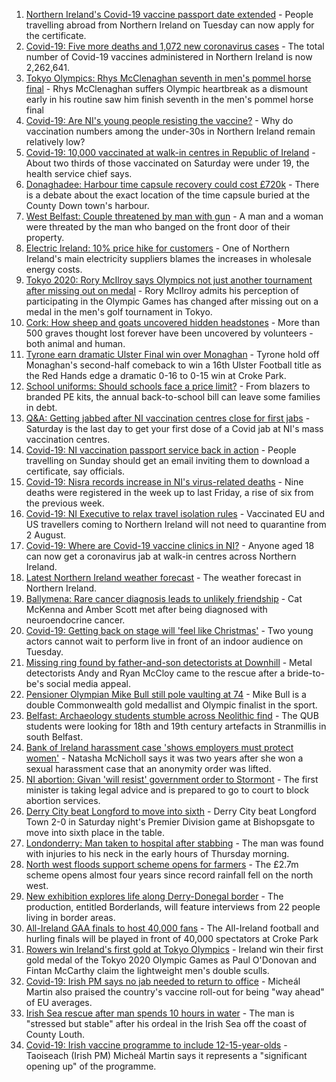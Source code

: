 1. [Northern Ireland's Covid-19 vaccine passport date extended](https://www.bbc.co.uk/news/uk-northern-ireland-58047786) - People travelling abroad from Northern Ireland on Tuesday can now apply for the certificate.
2. [Covid-19: Five more deaths and 1,072 new coronavirus cases](https://www.bbc.co.uk/news/uk-northern-ireland-58048450) - The total number of Covid-19 vaccines administered in Northern Ireland is now 2,262,641.
3. [Tokyo Olympics: Rhys McClenaghan seventh in men's pommel horse final](https://www.bbc.co.uk/sport/olympics/58047092) - Rhys McClenaghan suffers Olympic heartbreak as a dismount early in his routine saw him finish seventh in the men's pommel horse final
4. [Covid-19: Are NI's young people resisting the vaccine?](https://www.bbc.co.uk/news/uk-northern-ireland-57975927) - Why do vaccination numbers among the under-30s in Northern Ireland remain relatively low?
5. [Covid-19: 10,000 vaccinated at walk-in centres in Republic of Ireland](https://www.bbc.co.uk/news/world-europe-58048445) - About two thirds of those vaccinated on Saturday were under 19, the health service chief says.
6. [Donaghadee: Harbour time capsule recovery could cost £720k](https://www.bbc.co.uk/news/uk-northern-ireland-58034552) - There is a debate about the exact location of the time capsule buried at the County Down town's harbour.
7. [West Belfast: Couple threatened by man with gun](https://www.bbc.co.uk/news/uk-northern-ireland-58048449) - A man and a woman were threated by the man who banged on the front door of their property.
8. [Electric Ireland: 10% price hike for customers](https://www.bbc.co.uk/news/uk-northern-ireland-politics-58028462) - One of Northern Ireland's main electricity suppliers blames the increases in wholesale energy costs.
9. [Tokyo 2020: Rory McIlroy says Olympics not just another tournament after missing out on medal](https://www.bbc.co.uk/sport/golf/58040578) - Rory McIlroy admits his perception of participating in the Olympic Games has changed after missing out on a medal in the men's golf tournament in Tokyo.
10. [Cork: How sheep and goats uncovered hidden headstones](https://www.bbc.co.uk/news/world-europe-58026027) - More than 500 graves thought lost forever have been uncovered by volunteers - both animal and human.
11. [Tyrone earn dramatic Ulster Final win over Monaghan](https://www.bbc.co.uk/sport/gaelic-games/58042304) - Tyrone hold off Monaghan's second-half comeback to win a 16th Ulster Football title as the Red Hands edge a dramatic 0-16 to 0-15 win at Croke Park.
12. [School uniforms: Should schools face a price limit?](https://www.bbc.co.uk/news/uk-northern-ireland-57733760) - From blazers to branded PE kits, the annual back-to-school bill can leave some families in debt.
13. [Q&A: Getting jabbed after NI vaccination centres close for first jabs](https://www.bbc.co.uk/news/uk-northern-ireland-politics-57986801) - Saturday is the last day to get your first dose of a Covid jab at NI's mass vaccination centres.
14. [Covid-19: NI vaccination passport service back in action](https://www.bbc.co.uk/news/uk-northern-ireland-58024225) - People travelling on Sunday should get an email inviting them to download a certificate, say officials.
15. [Covid-19: Nisra records increase in NI's virus-related deaths](https://www.bbc.co.uk/news/uk-northern-ireland-58026022) - Nine deaths were registered in the week up to last Friday, a rise of six from the previous week.
16. [Covid-19: NI Executive to relax travel isolation rules](https://www.bbc.co.uk/news/uk-northern-ireland-58004816) - Vaccinated EU and US travellers coming to Northern Ireland will not need to quarantine from 2 August.
17. [Covid-19: Where are Covid-19 vaccine clinics in NI?](https://www.bbc.co.uk/news/uk-northern-ireland-57863840) - Anyone aged 18 can now get a coronavirus jab at walk-in centres across Northern Ireland.
18. [Latest Northern Ireland weather forecast](https://www.bbc.co.uk/news/uk-northern-ireland-26018439) - The weather forecast in Northern Ireland.
19. [Ballymena: Rare cancer diagnosis leads to unlikely friendship](https://www.bbc.co.uk/news/uk-northern-ireland-58017631) - Cat McKenna and Amber Scott met after being diagnosed with neuroendocrine cancer.
20. [Covid-19: Getting back on stage will 'feel like Christmas'](https://www.bbc.co.uk/news/uk-northern-ireland-57983830) - Two young actors cannot wait to perform live in front of an indoor audience on Tuesday.
21. [Missing ring found by father-and-son detectorists at Downhill](https://www.bbc.co.uk/news/uk-northern-ireland-57975051) - Metal detectorists Andy and Ryan McCloy came to the rescue after a bride-to-be's social media appeal.
22. [Pensioner Olympian Mike Bull still pole vaulting at 74](https://www.bbc.co.uk/news/uk-northern-ireland-58017671) - Mike Bull is a double Commonwealth gold medallist and Olympic finalist in the sport.
23. [Belfast: Archaeology students stumble across Neolithic find](https://www.bbc.co.uk/news/uk-england-cornwall-58030609) - The QUB students were looking for 18th and 19th century artefacts in Stranmillis in south Belfast.
24. [Bank of Ireland harassment case 'shows employers must protect women'](https://www.bbc.co.uk/news/uk-northern-ireland-58012546) - Natasha McNicholl says it was two years after she won a sexual harassment case that an anonymity order was lifted.
25. [NI abortion: Givan 'will resist' government order to Stormont](https://www.bbc.co.uk/news/uk-northern-ireland-58012543) - The first minister is taking legal advice and is prepared to go to court to block abortion services.
26. [Derry City beat Longford to move into sixth](https://www.bbc.co.uk/sport/football/58022304) - Derry City beat Longford Town 2-0 in Saturday night's Premier Division game at Bishopsgate to move into sixth place in the table.
27. [Londonderry: Man taken to hospital after stabbing](https://www.bbc.co.uk/news/uk-northern-ireland-foyle-west-58010383) - The man was found with injuries to his neck in the early hours of Thursday morning.
28. [North west floods support scheme opens for farmers](https://www.bbc.co.uk/news/uk-northern-ireland-foyle-west-57994970) - The £2.7m scheme opens almost four years since record rainfall fell on the north west.
29. [New exhibition explores life along Derry-Donegal border](https://www.bbc.co.uk/news/uk-northern-ireland-foyle-west-57885075) - The production, entitled Borderlands, will feature interviews from 22 people living in border areas.
30. [All-Ireland GAA finals to host 40,000 fans](https://www.bbc.co.uk/sport/northern-ireland/58029316) - The All-Ireland football and hurling finals will be played in front of 40,000 spectators at Croke Park
31. [Rowers win Ireland's first gold at Tokyo Olympics](https://www.bbc.co.uk/sport/olympics/58007573) - Ireland win their first gold medal of the Tokyo 2020 Olympic Games as Paul O'Donovan and Fintan McCarthy claim the lightweight men's double sculls.
32. [Covid-19: Irish PM says no jab needed to return to office](https://www.bbc.co.uk/news/world-europe-58012631) - Micheál Martin also praised the country's vaccine roll-out for being "way ahead" of EU averages.
33. [Irish Sea rescue after man spends 10 hours in water](https://www.bbc.co.uk/news/world-europe-57984521) - The man is "stressed but stable" after his ordeal in the Irish Sea off the coast of County Louth.
34. [Covid-19: Irish vaccine programme to include 12-15-year-olds](https://www.bbc.co.uk/news/world-europe-57984314) - Taoiseach (Irish PM) Micheál Martin says it represents a "significant opening up" of the programme.
